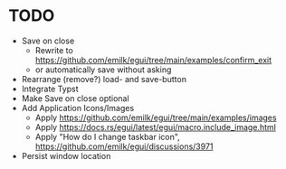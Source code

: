 # TODO

 - Save on close
   - Rewrite to https://github.com/emilk/egui/tree/main/examples/confirm_exit
   - or automatically save without asking
 - Rearrange (remove?) load- and save-button
 - Integrate Typst
 - Make Save on close optional
 - Add Application Icons/Images
   - Apply https://github.com/emilk/egui/tree/main/examples/images
   - Apply https://docs.rs/egui/latest/egui/macro.include_image.html
   - Apply "How do I change taskbar icon", https://github.com/emilk/egui/discussions/3971
 - Persist window location
